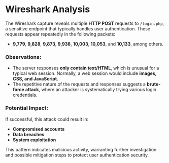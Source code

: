 # Wireshark Analysis

The Wireshark capture reveals multiple **HTTP POST** requests to `/login.php`, a sensitive endpoint that typically handles user authentication. These requests appear repeatedly in the following packets:  

- **9,779**, **9,828**, **9,873**, **9,938**, **10,003**, **10,053**, and **10,133**, among others.

### Observations:
- The server responses **only contain text/HTML**, which is unusual for a typical web session. Normally, a web session would include **images, CSS, and JavaScript**.
- The repetitive nature of the requests and responses suggests a **brute-force attack**, where an attacker is systematically trying various login credentials.

### Potential Impact:
If successful, this attack could result in:
- **Compromised accounts**
- **Data breaches**
- **System exploitation**

This pattern indicates malicious activity, warranting further investigation and possible mitigation steps to protect user authentication security.
